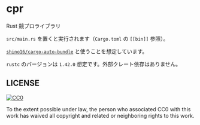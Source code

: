 # cpr

Rust 競プロライブラリ

`src/main.rs` を置くと実行されます（`Cargo.toml` の `[[bin]]` 参照）。

[`shino16/cargo-auto-bundle`](https://github.com/shino16/cargo-auto-bundle) と使うことを想定しています。

`rustc` のバージョンは `1.42.0` 想定です。外部クレート依存はありません。

## LICENSE

[![CC0](https://licensebuttons.net/p/zero/1.0/88x31.png "CC0")](http://creativecommons.org/publicdomain/zero/1.0/deed.en)

To the extent possible under law, the person who associated CC0 with this work has waived all copyright and related or neighboring rights to this work.
